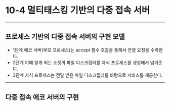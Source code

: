# 10-4 멀티태스킹 기반의 다중 접속 서버

---

## 프로세스 기반의 다중 접속 서버의 구현 모델

* 1단계    에코 서버(부모 프로세스)는 accept 함수 호출을 통해서 연결 요청을 수락한다.
* 2단계    이때 얻게 되는 소켓의 파일 디스크립터를 자식 프로세스를 생성해서 넘겨준다.
* 3단계    자식 프로세스는 전달 받은 파일 디스크립터를 바탕으로 서비스를 제공한다.


---

## 다중 접속 에코 서버의 구현

